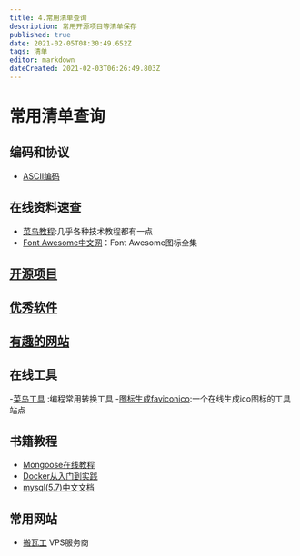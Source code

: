 ```yaml
---
title: 4.常用清单查询
description: 常用开源项目等清单保存
published: true
date: 2021-02-05T08:30:49.652Z
tags: 清单
editor: markdown
dateCreated: 2021-02-03T06:26:49.803Z
---
```


# 常用清单查询

## 编码和协议

- [ASCII编码](/fav-lists/ascii-code)

## 在线资料速查

- [菜鸟教程](https://www.runoob.com/):几乎各种技术教程都有一点
- [Font Awesome中文网](http://www.fontawesome.com.cn/faicons/)：Font Awesome图标全集


## [开源项目](/fav-lists/opensource-projects)

## [优秀软件](/fav-lists/best-softwares)

## [有趣的网站](/fav-lists/webs-funny)

## 在线工具
-[菜鸟工具](https://c.runoob.com/) :编程常用转换工具
-[图标生成faviconico](http://www.faviconico.org/):一个在线生成ico图标的工具站点

## 书籍教程
- [Mongoose在线教程](https://wohugb.gitbooks.io/mongoose/content/)
- [Docker从入门到实践](https://yeasy.gitbook.io/docker_practice/)
- [mysql(5.7)中文文档](https://www.docs4dev.com/docs/zh/mysql/5.7/reference)

## 常用网站
- [搬瓦工](https://bwh1.net/index.php) VPS服务商


